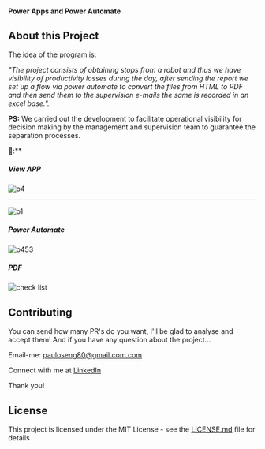 #### Power Apps and Power Automate

## About this Project

The idea of ​​the program is:

_"The project consists of obtaining stops from a robot and thus we have visibility of productivity losses during the day, after sending the report we set up a flow via power automate to convert the files from HTML to PDF and then send them to the supervision e-mails the same is recorded in an excel base."._

**PS:** We carried out the development to facilitate operational visibility for decision making by the management and supervision team to guarantee the separation processes.

🤩:**


##### View APP

![p4](https://user-images.githubusercontent.com/63813811/194687187-c43a2f3f-9574-4818-b9aa-a99bbe92bdaa.png)

------------------------------------------------------------------------------------------------------------

![p1](https://user-images.githubusercontent.com/63813811/194687192-967d523f-deb8-4410-90b4-3e116bf23adf.png)


##### Power Automate

![p453](https://user-images.githubusercontent.com/63813811/194687398-4f1a39f1-93dd-47cc-8d13-6ed77a4fe6ff.png)


##### PDF

![check list](https://user-images.githubusercontent.com/63813811/194687481-9375b178-c92e-437f-a412-bc549a6dad82.png)


## Contributing

You can send how many PR's do you want, I'll be glad to analyse and accept them! And if you have any question about the project...

Email-me: pauloseng80@gmail.com.com

Connect with me at [LinkedIn](https://www.linkedin.com/in/pauloroch/)

Thank you!

## License

This project is licensed under the MIT License - see the [LICENSE.md](https://github.com/paul0rocha/mindCast/blob/master/LICENSE) file for details


